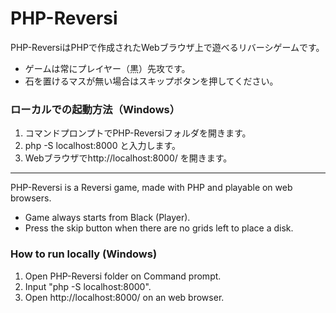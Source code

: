 # PHP-Reversi

PHP-ReversiはPHPで作成されたWebブラウザ上で遊べるリバーシゲームです。

- ゲームは常にプレイヤー（黒）先攻です。
- 石を置けるマスが無い場合はスキップボタンを押してください。

### ローカルでの起動方法（Windows）
1. コマンドプロンプトでPHP-Reversiフォルダを開きます。
2. php -S localhost:8000 と入力します。
3. Webブラウザでhttp://localhost:8000/ を開きます。

---

PHP-Reversi is a Reversi game, made with PHP and playable on web browsers.

- Game always starts from Black (Player).
- Press the skip button when there are no grids left to place a disk.

### How to run locally (Windows)
1. Open PHP-Reversi folder on Command prompt.
2. Input "php -S localhost:8000".
3. Open http://localhost:8000/ on an web browser.
